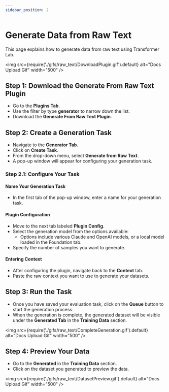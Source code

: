 ```yaml
---
sidebar_position: 2
---
```


# Generate Data from Raw Text

This page explains how to generate data from raw text using Transformer Lab.

<img src={require('./gifs/raw_text/DownloadPlugin.gif').default} alt="Docs Upload Gif" width="500" />

## Step 1: Download the Generate From Raw Text Plugin

- Go to the **Plugins Tab**.
- Use the filter by type **generator** to narrow down the list.
- Download the **Generate From Raw Text Plugin**.

## Step 2: Create a Generation Task

- Navigate to the **Generator Tab**.
- Click on **Create Task**.
- From the drop-down menu, select **Generate from Raw Text**.
- A pop-up window will appear for configuring your generation task.

### Step 2.1: Configure Your Task

#### Name Your Generation Task

- In the first tab of the pop-up window, enter a name for your generation task.

#### Plugin Configuration

- Move to the next tab labeled **Plugin Config**.
- Select the generation model from the options available:
  - Options include various Claude and OpenAI models, or a local model loaded in the Foundation tab.
- Specify the number of samples you want to generate.

#### Entering Context

- After configuring the plugin, navigate back to the **Context** tab.
- Paste the raw context you want to use to generate your datasets.

## Step 3: Run the Task

- Once you have saved your evaluation task, click on the **Queue** button to start the generation process.
- When the generation is complete, the generated dataset will be visible under the **Generated Tab** in the **Training Data** section.

<img src={require('./gifs/raw_text/CompleteGeneration.gif').default} alt="Docs Upload Gif" width="500" />

## Step 4: Preview Your Data

- Go to the **Generated** in the **Training Data** section.
- Click on the dataset you generated to preview the data.

<img src={require('./gifs/raw_text/DatasetPreview.gif').default} alt="Docs Upload Gif" width="500" />
